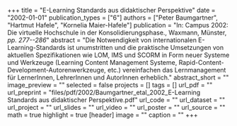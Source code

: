 +++
title = "E-Learning Standards aus didaktischer Perspektive"
date = "2002-01-01"
publication_types = ["6"]
authors = ["Peter Baumgartner", "Hartmut Hafele", "Kornelia Maier-Hafele"]
publication = "In: Campus 2002: Die virtuelle Hochschule in der Konsolidierungsphase., Waxmann, Münster, _pp. 277--286_"
abstract = "Die Notwendigkeit von internationalen E-Learning-Standards ist unumstritten und die praktische Umsetzungen von aktuellen Spezifikationen wie LOM, IMS und SCORM in Form neuer Systeme und Werkzeuge (Learning Content Management Systeme, Rapid-Content-Development-Autorenwerkzeuge, etc.) vereinfachen das Lernmanagement für LernerInnen, LehrerInnen und AutorInnen erheblich."
abstract_short = ""
image_preview = ""
selected = false
projects = []
tags = []
url_pdf = ""
url_preprint = "files/pdf/2002/Baumgartner_etal_2002_E-Learning Standards aus didaktischer Perspektive.pdf"
url_code = ""
url_dataset = ""
url_project = ""
url_slides = ""
url_video = ""
url_poster = ""
url_source = ""
math = true
highlight = true
[header]
image = ""
caption = ""
+++
